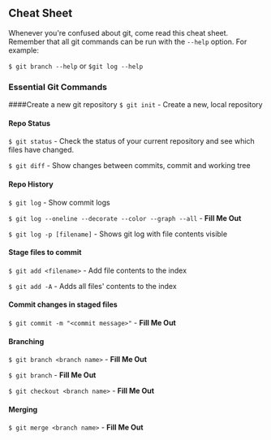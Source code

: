 ## Cheat Sheet

Whenever you're confused about git, come read this cheat sheet. Remember that all git commands can be run with the `--help` option. For example:

`$ git branch --help` or `$git log --help`

### Essential Git Commands

####Create a new git repository
`$ git init` - Create a new, local repository

#### Repo Status
`$ git status` - Check the status of your current repository and see which files have changed.

`$ git diff` - Show changes between commits, commit and working tree

#### Repo History
`$ git log` - Show commit logs

`$ git log --oneline --decorate --color --graph --all` - __Fill Me Out__

`$ git log -p [filename]` - Shows git log with file contents visible

#### Stage files to commit
`$ git add <filename>` - Add file contents to the index

`$ git add -A` - Adds all files' contents to the index

#### Commit changes in staged files
`$ git commit -m "<commit message>"` - __Fill Me Out__

#### Branching
`$ git branch <branch name>` - __Fill Me Out__

`$ git branch` - __Fill Me Out__

`$ git checkout <branch name>` - __Fill Me Out__

#### Merging

`$ git merge <branch name>` - __Fill Me Out__
